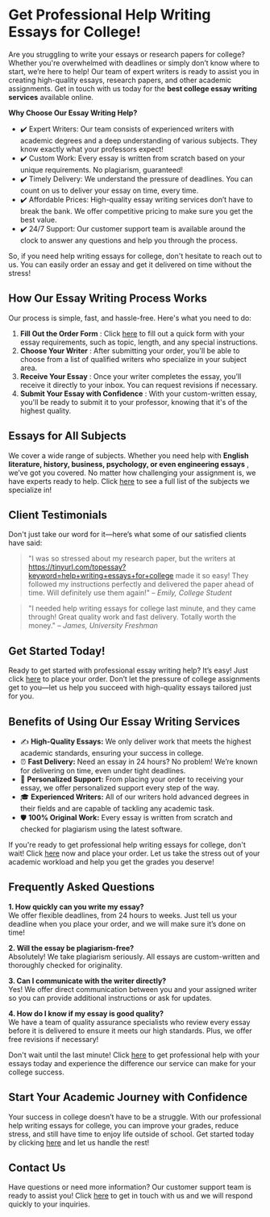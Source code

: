 # Get Professional Help Writing Essays for College!

Are you struggling to write your essays or research papers for college? Whether you're overwhelmed with deadlines or simply don’t know where to start, we’re here to help! Our team of expert writers is ready to assist you in creating high-quality essays, research papers, and other academic assignments. Get in touch with us today for the **best college essay writing services** available online.

**Why Choose Our Essay Writing Help?**

- ✔️ Expert Writers: Our team consists of experienced writers with academic degrees and a deep understanding of various subjects. They know exactly what your professors expect!
- ✔️ Custom Work: Every essay is written from scratch based on your unique requirements. No plagiarism, guaranteed!
- ✔️ Timely Delivery: We understand the pressure of deadlines. You can count on us to deliver your essay on time, every time.
- ✔️ Affordable Prices: High-quality essay writing services don’t have to break the bank. We offer competitive pricing to make sure you get the best value.
- ✔️ 24/7 Support: Our customer support team is available around the clock to answer any questions and help you through the process.

So, if you need help writing essays for college, don't hesitate to reach out to us. You can easily order an essay and get it delivered on time without the stress!

## How Our Essay Writing Process Works

Our process is simple, fast, and hassle-free. Here's what you need to do:

1. **Fill Out the Order Form** : Click [here](https://tinyurl.com/topessay?keyword=help+writing+essays+for+college) to fill out a quick form with your essay requirements, such as topic, length, and any special instructions.
2. **Choose Your Writer** : After submitting your order, you'll be able to choose from a list of qualified writers who specialize in your subject area.
3. **Receive Your Essay** : Once your writer completes the essay, you’ll receive it directly to your inbox. You can request revisions if necessary.
4. **Submit Your Essay with Confidence** : With your custom-written essay, you'll be ready to submit it to your professor, knowing that it's of the highest quality.

## Essays for All Subjects

We cover a wide range of subjects. Whether you need help with **English literature, history, business, psychology, or even engineering essays** , we’ve got you covered. No matter how challenging your assignment is, we have experts ready to help. Click [here](https://tinyurl.com/topessay?keyword=help+writing+essays+for+college) to see a full list of the subjects we specialize in!

## Client Testimonials

Don't just take our word for it—here’s what some of our satisfied clients have said:

> "I was so stressed about my research paper, but the writers at https://tinyurl.com/topessay?keyword=help+writing+essays+for+college made it so easy! They followed my instructions perfectly and delivered the paper ahead of time. Will definitely use them again!" – _Emily, College Student_

> "I needed help writing essays for college last minute, and they came through! Great quality work and fast delivery. Totally worth the money." – _James, University Freshman_

## Get Started Today!

Ready to get started with professional essay writing help? It’s easy! Just click [here](https://tinyurl.com/topessay?keyword=help+writing+essays+for+college) to place your order. Don’t let the pressure of college assignments get to you—let us help you succeed with high-quality essays tailored just for you.

## Benefits of Using Our Essay Writing Services

- ✍️ **High-Quality Essays:** We only deliver work that meets the highest academic standards, ensuring your success in college.
- ⏰ **Fast Delivery:** Need an essay in 24 hours? No problem! We’re known for delivering on time, even under tight deadlines.
- 💬 **Personalized Support:** From placing your order to receiving your essay, we offer personalized support every step of the way.
- 🎓 **Experienced Writers:** All of our writers hold advanced degrees in their fields and are capable of tackling any academic task.
- 🛡️ **100% Original Work:** Every essay is written from scratch and checked for plagiarism using the latest software.

If you're ready to get professional help writing essays for college, don't wait! Click [here](https://tinyurl.com/topessay?keyword=help+writing+essays+for+college) now and place your order. Let us take the stress out of your academic workload and help you get the grades you deserve!

## Frequently Asked Questions

**1. How quickly can you write my essay?**  
We offer flexible deadlines, from 24 hours to weeks. Just tell us your deadline when you place your order, and we will make sure it’s done on time!

**2. Will the essay be plagiarism-free?**  
Absolutely! We take plagiarism seriously. All essays are custom-written and thoroughly checked for originality.

**3. Can I communicate with the writer directly?**  
Yes! We offer direct communication between you and your assigned writer so you can provide additional instructions or ask for updates.

**4. How do I know if my essay is good quality?**  
We have a team of quality assurance specialists who review every essay before it is delivered to ensure it meets our high standards. Plus, we offer free revisions if necessary!

Don't wait until the last minute! Click [here](https://tinyurl.com/topessay?keyword=help+writing+essays+for+college) to get professional help with your essays today and experience the difference our service can make for your college success.

## Start Your Academic Journey with Confidence

Your success in college doesn’t have to be a struggle. With our professional help writing essays for college, you can improve your grades, reduce stress, and still have time to enjoy life outside of school. Get started today by clicking [here](https://tinyurl.com/topessay?keyword=help+writing+essays+for+college) and let us handle the rest!

## Contact Us

Have questions or need more information? Our customer support team is ready to assist you! Click [here](https://tinyurl.com/topessay?keyword=help+writing+essays+for+college) to get in touch with us and we will respond quickly to your inquiries.
